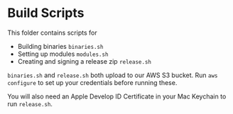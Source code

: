 # Build Scripts

This folder contains scripts for

* Building binaries `binaries.sh`
* Setting up modules `modules.sh`
* Creating and signing a release zip `release.sh`

`binaries.sh` and `release.sh` both upload to our AWS S3 bucket. Run `aws configure` to set up your credentials before running these.

You will also need an Apple Develop ID Certificate in your Mac Keychain to run `release.sh`.
